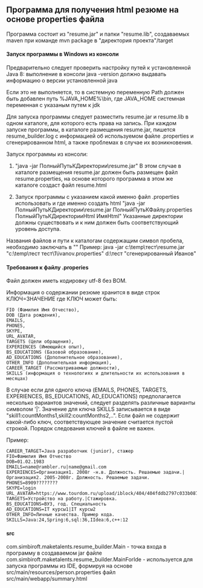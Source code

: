 ## Программа для получения html резюме  на основе properties файла

Программа состоит из "resume.jar" и папки "resume.lib", создаваемых maven при команде
mvn package в "директория проекта"/target

#### Запуск программы в Windows из консоли

Предварительно следует проверить настройку путей к установленной Java 8:
выполнение в консоли
java -version
должно выдавать информацию о версии установленной java

Если это не выполняется, то в системную переменную Path должен быть добавлен путь %JAVA_HOME%\bin,
где JAVA_HOME системная переменная с указаным путем к jdk

Для запуска программы следует разместить resume.jar и resume.lib в одном каталоге, для которого есть права на запись.
При каждом запуске программы, в каталоге размещения resume.jar, пишется resume_builder.log
с информацией об используемом файле .properties и сгенерированном html, а также проблемах в случае их возникновения.

Запуск программы из консоли:
1.  "java -jar ПолныйПутьКДиректории\resume.jar"
В этом случае в каталоге размещения resume.jar должен быть размещен файл resume.properties,
на основе которого программа в этом же каталоге создаст файл resume.html

2. Запуск программы с указанием какой именно файл .properties использовать и где именно создать html
"java -jar ПолныйПутьКДиректории\resume.jar ПолныйПутьКФайлу.properties ПолныйПутьКДиректорииHtml ИмяHtml"
Указанные директории должны существовать и к ним должен быть соответствующий уровень доступа.

Названия файлов и пути к каталогам содержащим символ пробела, необходимо заключать в ""
Пример:
java -jar c:\temp\тест\resume.jar "c:\temp\тест тест\1\ivanov.properties" d:\тест "сгенерированный Иванов"

#### Требования к файлу .properies
Файл должен иметь кодировку utf-8 без BOM.
 
Информация о содержании резюме хранится в виде строк КЛЮЧ=ЗНАЧЕНИЕ
где КЛЮЧ может быть:

    FIO (Фамилия Имя Отчество),
    DOB (Дата рождения),
    EMAILS,
    PHONES,
    SKYPE,
    URL_AVATAR,
    TARGETS (Цели обращения),
    EXPERIENCES (Имеющийся опыт),
    BS_EDUCATIONS (Базовой образование),
    AD_EDUCATIONS (Дополнительное образование),
    OTHER_INFO (Дополнительная информация),
    CAREER_TARGET (Рассматриваемые должности),
    SKILLS (информация о технологиях и длительности их использования в месяцах)

В случае если для одного ключа (EMAILS, PHONES, TARGETS, EXPERIENCES, BS_EDUCATIONS, AD_EDUCATIONS) предполагается несколько вариантов значений, следует разделять различные варианты символом '|'. Значение для ключа SKILLS записывается в виде "skill1:countMonths1,skill2:countMonths2,..". Если файл не содержит какой-либо ключ, соответствующее значение считается пустой строкой. Порядок следования ключей в файле не важен.

Пример:

    CAREER_TARGET=Java разработчик (junior), стажер
    FIO=Фамилия Имя Отчество
    DOB=01.02.1983
    EMAILS=name@rambler.ru|name@gmail.com
    EXPERIENCES=Организация1. 2008г -н.в. Должность. Решаемые задачи.|Организация2. 2005-2008г. Должность. Решаемые задачи.
    PHONES=8909????????
    SKYPE=login
    URL_AVATAR=https://www.tourdom.ru/upload/iblock/404/404fddb2797c033b087c4247630b2db7.jpg
    TARGETS=Устройство на работу.|Стажировка.
    BS_EDUCATIONS=ВУЗ, год. Специальность
    AD_EDUCATIONS=IT курсы1|IT курсы2
    OTHER_INFO=Личные качества. Пример кода.
    SKILLS=Java:24,Spring:6,sql:36,IIdea:6,c++:12
    
#### src
com.simbiroft.maketalents.resume_builder.Main - точка входа в программу в создаваемом jar файле
com.simbiroft.maketalents.resume_builder.MainForIde - используется для запуска программы из IDE,
формируя на основе src/main/resources/person.properties файл src/main/webapp/summary.html